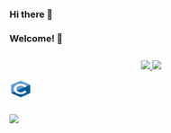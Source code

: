 ### Hi there 👋
### Welcome! 👋

##


<div align="center">
  <a href="https://github.com/jsrgodoy">
  <img height="180em" src="https://github-readme-stats.vercel.app/api?username=jsrgodoy&show_icons=true&theme=blue&include_all_commits=true&count_private=true"/>
  <img height="180em" src="https://github-readme-stats.vercel.app/api/top-langs/?username=jsrgodoy&layout=compact&langs_count=7&theme=blue"/>
</div>
  <div style="display: inline_block"><br>
  <img align="center" alt="Rafa-CSS" height="30" width="40" src="https://raw.githubusercontent.com/devicons/devicon/master/icons/c/c-original.svg">
  </div>
  
##
  
  <div> 
    <a href="https://www.linkedin.com/in/jeferson-da-silveira-rosa-080478120" target="_blank"><img src="https://img.shields.io/badge/-LinkedIn-%230077B5?style=for-the-badge&logo=linkedin&logoColor=white" target="_blank"></a> 

  </div>

 
  
 
